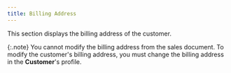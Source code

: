 ```yaml
---
title: Billing Address
---
```



This section displays the billing  address of the customer.


{:.note}
You cannot modify the billing address from the sales  document. To modify the customer's billing address, you must change the  billing address in the **Customer**'s  profile.
